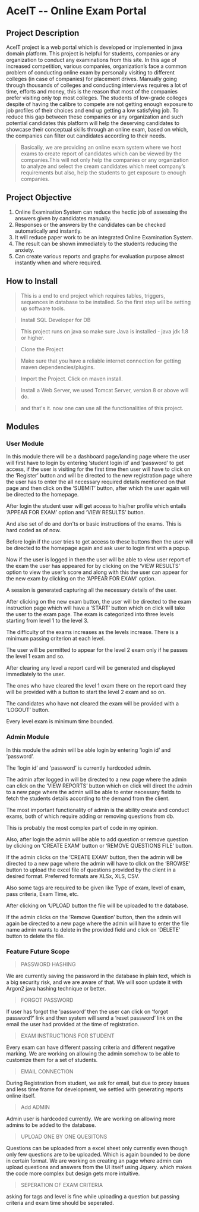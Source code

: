 # AceIT -- Online Exam Portal

## Project Description


AceIT project is a web portal which is developed or implemented in java domain platform. This project is helpful for students, companies or any organization to conduct any examinations from this site. In this age of increased competition, various companies, organization’s face a common problem of conducting online exam by personally visiting to different colleges (in case of companies) for placement drives. Manually going through thousands of colleges and conducting interviews requires a lot of time, efforts and money, this is the reason that most of the companies prefer visiting only top most colleges. The students of low-grade colleges despite of having the calibre to compete are not getting enough exposure to job profiles of their choices and end up getting a low satisfying job. To reduce this gap between these companies or any organization and such potential candidates this platform will help the deserving candidates to showcase their conceptual skills through an online exam, based on which, the companies can filter out candidates according to their needs. 

>Basically, we are providing an online exam system where we host exams to create report of candidates which can be viewed by the 
>companies.This will not only help the companies or any organization to analyze and select the cream candidates which meet company’s 
>requirements but also, help the students to get exposure to enough companies.

## Project Objective

1. Online Examination System can reduce the hectic job of assessing the answers given by candidates manually.
2. Responses or the answers by the candidates can be checked automatically and instantly.
3. It will reduce paper work to be an integrated Online Examination System.
4. The result can be shown immediately to the students reducing the anxiety.
5. Can create various reports and graphs for evaluation purpose almost instantly when and where required.


## How to Install

> This is a end to end project which requires tables, triggers, sequences in database to be installed.
>So the first step will be setting up software tools.

> Install SQL Developer for DB

> This project runs on java so make sure Java is installed - java jdk 1.8 or higher.

> Clone the Project

> Make sure that you have a reliable internet connection for getting maven dependencies/plugins.

>Import the Project. Click on maven install.

>Install a Web Server, we used Tomcat Server, version 8 or above will do.

>and that's it. now one can use all the functionalities of this project.

## Modules

### User Module

In this module there will be a dashboard page/landing page where the user will first have to login by entering ‘student login id’ and ‘password’ to get access, if the user is visiting for the first time then user will have to click on the ‘Register’ button and will be directed to the new registration page where the user has to enter the all necessary required details mentioned on that page and then click on the ‘SUBMIT’ button, after which the user again will be directed to the homepage. 

After login the student user will get access to his/her profile which entails ‘APPEAR FOR EXAM’ option and ‘VIEW RESULTS’ button.

And also set of do and don'ts or basic instructions of the exams. This is hard coded as of now.

Before login if the user tries to get access to these buttons then the user will be directed to the homepage again and ask user to login first with a popup.

Now if the user is logged in then the user will be able to view user report of the exam the user has appeared for by clicking on the ‘VIEW RESULTS’ option to view the user’s score and along with this the user can appear for the new exam by clicking on the ‘APPEAR FOR EXAM’ option.

A session is generated capturing all the necessary details of the user.

After clicking on the new exam button, the user will be directed to the exam instruction page which will have a ‘START’ button which on click will take the user to the exam page. The exam is categorized into three levels starting from level 1 to the level 3.

The difficulty of the exams increases as the levels increase. There is a minimum passing criterion at each level. 

The user will be permitted to appear for the level 2 exam only if he passes the level 1 exam and so.

After clearing any level a report card will be generated and displayed immediately to the user.

The ones who have cleared the level 1 exam there on the report card they will be provided with a button to start the level 2 exam and so on. 

The candidates who have not cleared the exam will be provided with a ‘LOGOUT’ button.  

Every level exam is minimum time bounded.

### Admin Module

In this module the admin will be able login by entering ‘login id’ and ‘password’.

The ‘login id’ and ‘password’ is currently hardcoded admin. 

The admin after logged in will be directed to a new page where the admin can click on the ‘VIEW REPORTS’ button which on click will direct the admin to a new page where the admin will be able to enter necessary fields to fetch the students details according to the demand from the client. 

The most important functionality of admin is the ability create and conduct exams, both of which require adding or removing questions from db. 

This is probably the most complex part of code in my opinion.

Also, after login the admin will be able to add question or remove question by clicking on ‘CREATE EXAM’ button or ‘REMOVE QUESTIONS FILE’ button. 

If the admin clicks on the ‘CREATE EXAM’ button, then the admin will be directed to a new page where the admin will have to click on the ‘BROWSE’ button to upload the excel file of questions provided by the client in a desired format.
Preferred formats are XLSx, XLS, CSV.

Also some tags are required to be given like Type of exam, level of exam, pass criteria, Exam Time, etc.

After clicking on ‘UPLOAD button the file will be uploaded to the database.

If the admin clicks on the ‘Remove Question’ button, then the admin will again be directed to a new page where the admin will have to enter the file name admin wants to delete in the provided field and click on ‘DELETE’ button to delete the file.



### Feature Future Scope

>PASSWORD HASHING

We are currently saving the password in the database in plain text, which is a big security risk, and we are aware of that. We will soon update it with Argon2 java hashing technique or better.

>FORGOT PASSWORD

If user has forgot the ‘password’ then the user can click on ‘forgot password?’ link and then system will send a ‘reset password’ link on the email the user had provided at the time of registration. 

> EXAM INSTRUCTIONS FOR STUDENT

Every exam can have different passing criteria and different negative marking. We are working on allowing the admin somehow to be able to customize them for a set of students.   

>EMAIL CONNECTION

During Registration from student, we ask for email, but due to proxy issues and less time frame for development, we settled with generating reports online itself. 

>Add ADMIN

Admin user is hardcoded currently. We are working on allowing more admins to be added to the database.

>UPLOAD ONE BY ONE QUESITONS

Questions can be uploaded from a excel sheet only currently even though only few questions are to be uploaded. Which is again bounded to be done in certain format.
We are working on creating an page where admin can upload questions and answers from the UI itself using Jquery.
which makes the code more complex but design gets more intuitive.

>SEPERATION OF EXAM CRITERIA

asking for tags and level is fine while uploading a question but passing criteria and exam time should be seperated.

